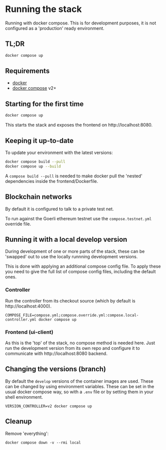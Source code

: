 # Running the stack
Running with docker compose.
This is for development purposes, it is not configured as a 'production' ready environment.

## TL;DR

```bash
docker compose up
```

## Requirements

- [docker](https://docs.docker.com/)
- [docker compose](https://docs.docker.com/compose/) v2+

## Starting for the first time

```bash
docker compose up
```

This starts the stack and exposes the frontend on http://localhost:8080.

## Keeping it up-to-date

To update your environment with the latest versions:

```bash
docker compose build --pull
docker compose up --build
```

A `compose build --pull` is needed to make docker pull the 'nested' dependencies inside the frontend/Dockerfile.

## Blockchain networks

By default it is configured to talk to a private test net.

To run against the Goerli ethereum testnet use the `compose.testnet.yml` override file.


## Running it with a local develop version
During development of one or more parts of the stack, these can be 'swapped' out to use the locally runnning development versions.

 This is done with applying an additional compose config file. To apply these you need to give the full list of compose config files, including the default ones.


### Controller

Run the controller from its checkout source (which by default is http://localhost:4000).

```
COMPOSE_FILE=compose.yml;compose.override.yml:compose.local-controller.yml docker compose up
```


### Frontend (ui-client)

As this is the 'top' of the stack, no compose method is needed here.
Just run the development version from its own repo and configure it to communicate with http://localhost:8080 backend.


## Changing the versions (branch)

By default the `develop` versions of the container images are used. These can be changed by using environment variables. These can be set in the usual docker compose way, so with a `.env` file or by setting them in your shell environment.

```
VERSION_CONTROLLER=v2 docker compose up
```


## Cleanup

Remove 'everything':

```
docker compose down -v --rmi local
```
